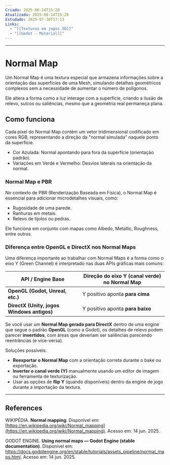 ```yaml
---
Criado: 2025-06-14T15:20
Atualizado: 2025-06-14T15:20
Estudado: 2025-07-30T17:13
Links:
  - "[[Texturas em jogos 3D]]"
  - "[[Godot - Material]]"
---
```

---
# Normal Map

Um Normal Map é uma textura especial que armazena informações sobre a orientação das superfícies de uma Mesh, simulando detalhes geométricos complexos sem a necessidade de aumentar o número de polígonos.

Ele altera a forma como a luz interage com a superfície, criando a ilusão de relevo, sulcos ou saliências, mesmo que a geometria real permaneça plana.

## Como funciona

Cada pixel do Normal Map contém um vetor tridimensional codificado em cores RGB, representando a direção da "normal simulada" naquele ponto da superfície.

- Cor Azulada: Normal apontando para fora da superfície (orientação padrão).
- Variações em Verde e Vermelho: Desvios laterais na orientação da normal.

### Normal Map e PBR

No contexto de PBR (Renderização Baseada em Física), o Normal Map é essencial para adicionar microdetalhes visuais, como:

- Rugosidade de uma parede.
- Ranhuras em metais.
- Relevo de tijolos ou pedras.

Ele funciona em conjunto com mapas como Albedo, Metallic, Roughness, entre outros.

### Diferença entre OpenGL e DirectX nos Normal Maps

Uma diferença importante ao trabalhar com Normal Maps é a forma como o eixo Y (Green Channel) é interpretado nas duas APIs gráficas mais comuns:

| API / Engine Base             | Direção do eixo Y (canal verde) no Normal Map |
|-------------------------------|-----------------------------------------------|
| **OpenGL (Godot, Unreal, etc.)** | Y positivo aponta **para cima**              |
| **DirectX (Unity, jogos Windows antigos)** | Y positivo aponta **para baixo**       |

Se você usar um **Normal Map gerado para DirectX** dentro de uma engine que segue o padrão **OpenGL** (como a Godot), os detalhes de relevo podem parecer **invertidos**, com áreas que deveriam ser saliências parecendo reentrâncias (e vice-versa).

Soluções possíveis:

- **Reexportar o Normal Map** com a orientação correta durante o bake ou exportação.
- **Inverter o canal verde (Y)** manualmente usando um editor de imagem ou ferramenta de texturização.
- Usar as opções de **flip Y** (quando disponíveis) dentro da engine de jogo durante a importação da textura.

---
## References

WIKIPÉDIA. **Normal mapping**. Disponível em: [https://en.wikipedia.org/wiki/Normal_mapping](https://en.wikipedia.org/wiki/Normal_mapping). Acesso em: 14 jun. 2025.

GODOT ENGINE. **Using normal maps — Godot Engine (stable documentation)**. Disponível em: https://docs.godotengine.org/en/stable/tutorials/assets_pipeline/normal_maps.html. Acesso em: 14 jun. 2025.